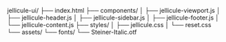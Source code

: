 jellicule-ui/
├── index.html
├── components/
│   ├── jellicule-viewport.js
│   ├── jellicule-header.js
│   ├── jellicule-sidebar.js
│   ├── jellicule-footer.js
│   └── jellicule-content.js
├── styles/
│   ├── jellicule.css
│   └── reset.css
└── assets/
    └── fonts/
        └── Steiner-Italic.otf